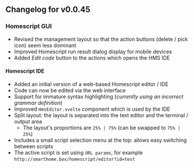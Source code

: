 ## Changelog for v0.0.45

### Homescript GUI
- Revised the management layout so that the action buttons (delete / pick icon) seem less dominant
- Improved Homescript run result dialog display for mobile devices
- Added *Edit code* button to the actions which opens the HMS IDE

#### Homescript IDE
- Added an initial version of a web-based Homescript editor / IDE
- Code can now be edited via the web interface
- Support for immature syntax highlighting (*currently using an incorrect grammar definition*)
- Improved `HmsEditor.svelte` component which is used by the IDE
- Split layout: the layout is separated into the text editor and the terminal / output area
  - The layout's proportions are `25% | 75%` (can be swapped to `75% | 25%`)
- Includes a small script selection menu at the top: allows easy switching between scripts
- The active script is set using `URL params`, for example `http://smarthome.box/homescript/editor?id=test`
